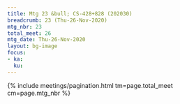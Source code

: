 ```yaml
---
title: Mtg 23 &bull; CS-428+828 (202030)
breadcrumb: 23 (Thu-26-Nov-2020)
mtg_nbr: 23
total_meet: 26
mtg_date: Thu-26-Nov-2020
layout: bg-image
focus:
- ka:
  ku:
---
```

{% include meetings/pagination.html tm=page.total_meet cm=page.mtg_nbr %}